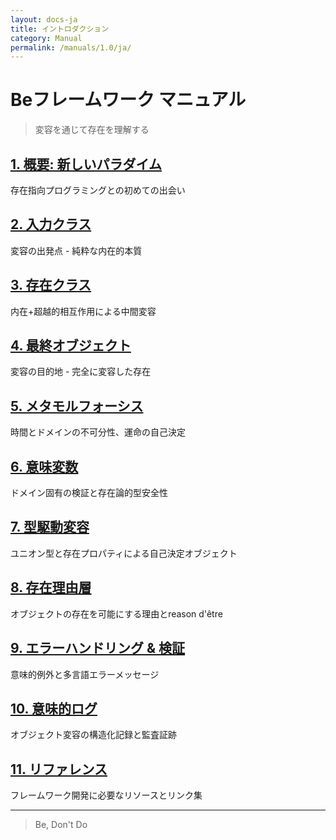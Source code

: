 ```yaml
---
layout: docs-ja
title: イントロダクション
category: Manual
permalink: /manuals/1.0/ja/
---
```

# Beフレームワーク マニュアル

> 変容を通じて存在を理解する

## [1. 概要: 新しいパラダイム](01-overview.html)
存在指向プログラミングとの初めての出会い

## [2. 入力クラス](02-input-classes.html)
変容の出発点 - 純粋な内在的本質

## [3. 存在クラス](03-being-classes.html)
内在+超越的相互作用による中間変容

## [4. 最終オブジェクト](04-final-objects.html)
変容の目的地 - 完全に変容した存在

## [5. メタモルフォーシス](05-metamorphosis.html)
時間とドメインの不可分性、運命の自己決定

## [6. 意味変数](06-semantic-variables.html)
ドメイン固有の検証と存在論的型安全性

## [7. 型駆動変容](07-type-driven-metamorphosis.html)
ユニオン型と存在プロパティによる自己決定オブジェクト

## [8. 存在理由層](08-reason-layer.html)
オブジェクトの存在を可能にする理由とreason d'être

## [9. エラーハンドリング & 検証](09-error-handling.html)
意味的例外と多言語エラーメッセージ

## [10. 意味的ログ](10-semantic-logging.html)
オブジェクト変容の構造化記録と監査証跡

## [11. リファレンス](11-reference-resources.html)
フレームワーク開発に必要なリソースとリンク集

---

> Be, Don't Do


